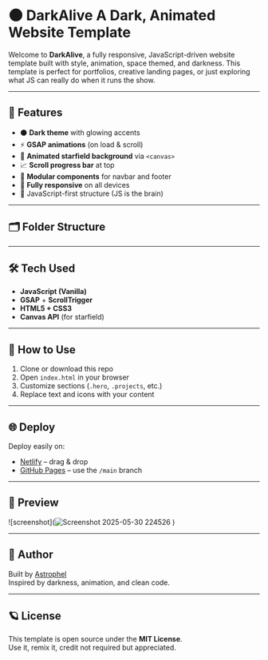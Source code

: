 # 🌑 DarkAlive A Dark, Animated Website Template

Welcome to **DarkAlive**, a fully responsive, JavaScript-driven website template built with style, animation, space themed, and darkness. This template is perfect for portfolios, creative landing pages, or just exploring what JS can really do when it runs the show.

---

## 🚀 Features

- ⚫ **Dark theme** with glowing accents  
- ⚡ **GSAP animations** (on load & scroll)  
- 🌠 **Animated starfield background** via `<canvas>`  
- 📈 **Scroll progress bar** at top  
- 🧱 **Modular components** for navbar and footer  
- 📱 **Fully responsive** on all devices  
- 🧠 JavaScript-first structure (JS is the brain)

---

## 🗂️ Folder Structure


---

## 🛠️ Tech Used

- **JavaScript (Vanilla)**
- **GSAP** + **ScrollTrigger**
- **HTML5 + CSS3**
- **Canvas API** (for starfield)

---

## 🧪 How to Use

1. Clone or download this repo  
2. Open `index.html` in your browser  
3. Customize sections (`.hero`, `.projects`, etc.)  
4. Replace text and icons with your content  

---

## 🌐 Deploy

Deploy easily on:

- [Netlify](https://netlify.com) – drag & drop
- [GitHub Pages](https://pages.github.com) – use the `/main` branch

---

## 📸 Preview

![screenshot](![Screenshot 2025-05-30 224526](https://github.com/user-attachments/assets/f2c108f2-fccb-4f54-a759-98b08664b428)
)  


---

## 🤘 Author

Built by [Astrophel](https://github.com/AstrophelVerse)  
Inspired by darkness, animation, and clean code.

---

## 🪐 License

This template is open source under the **MIT License**.  
Use it, remix it, credit not required but appreciated.


